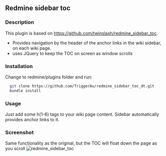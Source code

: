 ## Redmine sidebar toc

### Description

  This plugin is based on https://github.com/twinslash/redmine_sidebar_toc.

  * Provides navigation by the header of the anchor links in the wiki sidebar, on each wiki page.
  * uses JQuery to keep the TOC on screen as window scrolls

### Installation

Change to redmine/plugins folder and run:

```bash
  git clone https://github.com/TriggerAu/redmine_sidebar_toc_dt.git
  bundle install
```

### Usage

Just add some h(1-6) tags to your wiki page content. Sidebar automatically provides anchor links to it.


### Screenshot

Same functionality as the original, but the TOC will float down the page as you scroll
![redmine_sidebar_toc](https://raw.github.com/TriggerAu/redmine_sidebar_toc_dt/master/sidebar_toc_screen.png)
